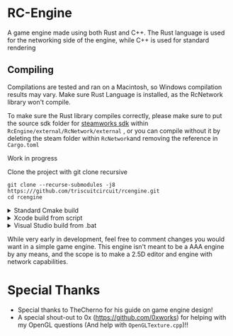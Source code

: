 
RC-Engine
=============================
A game engine made using both Rust and C++.
The Rust language is used for the networking side of the engine, while C++ is used for standard rendering

## Compiling
Compilations are tested and ran on a Macintosh, so Windows compilation results may vary.
Make sure Rust Language is installed, as the RcNetwork library won't compile.

To make sure the Rust library compiles correctly, please make sure to 
put the source sdk folder for  [steamworks sdk](https://partner.steamgames.com/doc/sdk) within `RcEngine/external/RcNetwork/external`
, or you can compile without it by deleting the steam folder within `RcNetwork`and removing the reference in `Cargo.toml`

Work in progress

Clone the project with git clone recursive
```shell
git clone --recurse-submodules -j8 https:///github.com/triscuitcircuit/rcengine.git
cd rcengine
```
<details> <summary>Standard Cmake build</summary>
1. make a "build" directory within the main directory

```shell
 mkdir build
 cd build
```
2. run cmake within the build directory
```shell
cmake ..
```
</details>

<details>
<summary>Xcode build from script
</summary>

1. Go to the scripts directory and run the "generate-xcode.sh" script

OR
2. Run the script through the MacOS terminal
```shell
bash generate-xcode.sh
```
Then open up the Xcode project that was generated in the "xcode-build" folder
</details>

<details>
<summary>Visual Studio build from .bat
</summary>
On Windows, you can run the "generate-VSproj.bat" file located in the "scripts" folder. 

This will generate a Visual Studio project within a Visual Studio 2019 project within a folder called "visual-studio-build". 

</details>

While very early in development, feel free to comment changes you would
want in a simple game engine. This engine isn't meant to be a AAA engine by any means, and the scope
is to make a 2.5D editor and engine with network capabilities. 
# Special Thanks
- Special thanks to TheCherno for his guide on game engine design!
- A special shout-out to 0x (https://github.com/0xworks) for helping with my OpenGL questions (And help with `OpenGLTexture.cpp`)!! 
